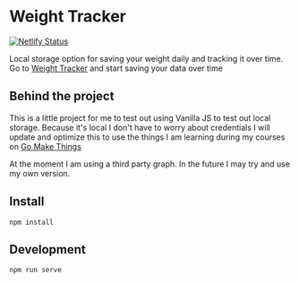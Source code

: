 # Weight Tracker

[![Netlify Status](https://api.netlify.com/api/v1/badges/83d64573-4162-4124-8d80-ef0599c0cb0a/deploy-status)](https://app.netlify.com/sites/feather-weight/deploys)

Local storage option for saving your weight daily and tracking it over time.
Go to [Weight Tracker](https://bikingbadger.github.io/weight-tracker/) and start saving your data over time

## Behind the project

This is a little project for me to test out using Vanilla JS to test out local storage.
Because it's local I don't have to worry about credentials
I will update and optimize this to use the things I am learning during my courses on [Go Make Things](https://gomakethings.com)

At the moment I am using a third party graph. In the future I may try and use my own version.

## Install

```
npm install
```

## Development

```
npm run serve
```